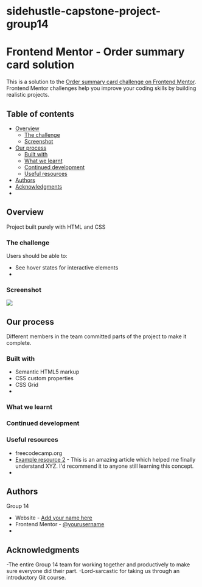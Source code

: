 # sidehustle-capstone-project-group14

# Frontend Mentor - Order summary card solution

This is a solution to the [Order summary card challenge on Frontend Mentor](https://www.frontendmentor.io/challenges/order-summary-component-QlPmajDUj). Frontend Mentor challenges help you improve your coding skills by building realistic projects. 

## Table of contents
- [Overview](#overview)
  - [The challenge](#the-challenge)
  - [Screenshot](#screenshot)
- [Our process](#our-process)
  - [Built with](#built-with)
  - [What we learnt](#what-i-learned)
  - [Continued development](#continued-development)
  - [Useful resources](#useful-resources)
- [Authors](#authors)
- [Acknowledgments](#acknowledgments)
- 
## Overview
Project built purely with HTML and CSS

### The challenge
Users should be able to:
- See hover states for interactive elements
- 
### Screenshot
![](./screenshot.jpg)

## Our process
Different members in the team committed parts of the project to make it complete.

### Built with
- Semantic HTML5 markup
- CSS custom properties
- CSS Grid
- 
### What we learnt

### Continued development

### Useful resources
- freecodecamp.org
- [Example resource 2](https://www.example.com) - This is an amazing article which helped me finally understand XYZ. I'd recommend it to anyone still learning this concept.
- 
## Authors
 Group 14
- Website - [Add your name here](https://www.your-site.com)
- Frontend Mentor - [@yourusername](https://www.frontendmentor.io/profile/yourusername)
- 
## Acknowledgments
-The entire Group 14 team for working together and productively to make sure everyone did their part. 
-Lord-sarcastic for taking us through an introductory Git course.

